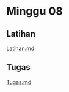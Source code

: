 # Minggu 08

## Latihan
[Latihan.md](https://github.com/AlfianZhanitra/tekn-cloud-computing/blob/main/minggu-07/Latihan.md)

## Tugas
[Tugas.md](https://github.com/AlfianZhanitra/tekn-cloud-computing/blob/main/minggu-07/Tugas.md)